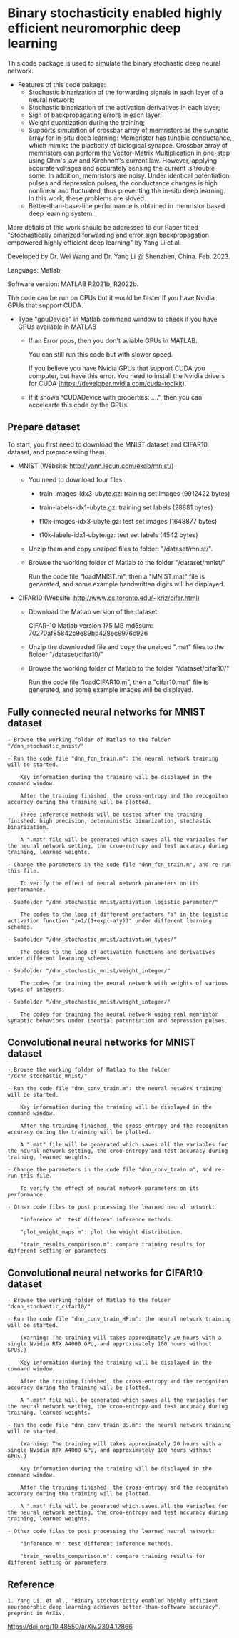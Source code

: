 # Binary stochasticity enabled highly efficient neuromorphic deep learning

This code package is used to simulate the binary stochastic deep neural network.

- Features of this code pakage:
    - Stochastic binarization of the forwarding signals in each layer of a neural network;
    - Stochastic binarization of the activation derivatives in each layer;
    - Sign of backpropagating errors in each layer;
    - Weight quantization during the training;
    - Supports simulation of crossbar array of memristors as the synaptic array for in-situ deep learning:
        Memeristor has tunable conductance, which mimiks the plasticity of biological synapse.
        Crossbar array of memristors can perform the Vector-Matrix Multiplication in one-step using Ohm's law and Kirchhoff's current law. 
        However, applying accurate voltages and accurately sensing the current is trouble some. 
        In addition, memristors are noisy. Under identical potentiation pulses and depression pulses, the conductance changes is high nonlinear and fluctuated, thus preventing the in-situ deep learning. 
        In this work, these problems are sloved.
    - Better-than-base-line performance is obtained in memristor based deep learning system. 

More detials of this work should be addressed to our Paper titled "Stochastically binarized forwarding and error sign backpropagation empowered highly efficient deep learning" by Yang Li et al.

Developed by Dr. Wei Wang and Dr. Yang Li @ Shenzhen, China. Feb. 2023.

Language: Matlab

Software version: MATLAB R2021b, R2022b.

The code can be run on CPUs but it would be faster if you have Nvidia GPUs that support CUDA.

- Type "gpuDevice" in Matlab command window to check if you have GPUs available in MATLAB

    - If an Error pops, then you don't aviable GPUs in MATLAB.
      
        You can still run this code but with slower speed.
      
        If you believe you have Nvidia GPUs that support CUDA you computer, but have this error. You need to install the Nvidia drivers for CUDA (https://developer.nvidia.com/cuda-toolkit). 
        
    - If it shows "CUDADevice with properties: ....", then you can accelearte this code by the GPUs.

## Prepare dataset
To start, you first need to download the MNIST dataset and CIFAR10 dataset, and preprocessing them.

- MNIST (Website: http://yann.lecun.com/exdb/mnist/)

    - You need to download four files: 
    
        - train-images-idx3-ubyte.gz:  training set images (9912422 bytes)
      
        - train-labels-idx1-ubyte.gz:  training set labels (28881 bytes)
      
        - t10k-images-idx3-ubyte.gz:   test set images (1648877 bytes)
      
        - t10k-labels-idx1-ubyte.gz:   test set labels (4542 bytes)
    
    - Unzip them and copy unziped files to folder: "/dataset/mnist/".
    
    - Browse the working folder of Matlab to the folder "/dataset/mnist/"

        Run the code file "loadMNIST.m", then a "MNIST.mat" file is generated, and some example handwritten digits will be displayed. 

- CIFAR10 (Website: http://www.cs.toronto.edu/~kriz/cifar.html)
    - Download the Matlab version of the dataset:
      
        CIFAR-10 Matlab version	175 MB	md5sum: 70270af85842c9e89bb428ec9976c926

    - Unzip the downloaded file and copy the unziped ".mat" files to the flolder "/dataset/cifar10/"
    
    - Browse the working folder of Matlab to the folder "/dataset/cifar10/"
      
        Run the code file "loadCIFAR10.m", then a "cifar10.mat" file is generated, and some example images will be displayed. 

## Fully connected neural networks for MNIST dataset

    - Browse the working folder of Matlab to the folder "/dnn_stochastic_mnist/"

    - Run the code file "dnn_fcn_train.m": the neural network training will be started.
      
        Key information during the training will be displayed in the command window.
      
        After the training finished, the cross-entropy and the recogniton accuracy during the training will be plotted.
      
        Three inference methods will be tested after the training finished: high precision, deterministic binarization, stochastic binarization.
      
        A ".mat" file will be generated which saves all the variables for the neural network setting, the croo-entropy and test accuracy during training, learned weights. 
    
    - Change the parameters in the code file "dnn_fcn_train.m", and re-run this file.
      
        To verify the effect of neural network parameters on its performance.
    
    - Subfolder "/dnn_stochastic_mnist/activation_logistic_parameter/"
      
        The codes to the loop of different prefactors "a" in the logistic activation function "z=1/(1+exp(-a*y))" under different learning schemes.
    
    - Subfolder "/dnn_stochastic_mnist/activation_types/"
      
        The codes to the loop of activation functions and derivatives under different learning schemes.

    - Subfolder "/dnn_stochastic_mnist/weight_integer/"
      
        The codes for training the neural network with weights of various types of integers.

    - Subfolder "/dnn_stochastic_mnist/weight_integer/"
      
        The codes for training the neural network using real memristor synaptic behaviors under idential potentiation and depression pulses. 

## Convolutional neural networks for MNIST dataset
  
    - Browse the working folder of Matlab to the folder "/dcnn_stochastic_mnist/"

    - Run the code file "dnn_conv_train.m": the neural network training will be started.
      
        Key information during the training will be displayed in the command window.
      
        After the training finished, the cross-entropy and the recogniton accuracy during the training will be plotted.
      
        A ".mat" file will be generated which saves all the variables for the neural network setting, the croo-entropy and test accuracy during training, learned weights. 
    
    - Change the parameters in the code file "dnn_conv_train.m", and re-run this file.
      
        To verify the effect of neural network parameters on its performance.

    - Other code files to post processing the learned neural network:
      
        "inference.m": test different inference methods.
      
        "plot_weight_maps.m": plot the weight distribution.
      
        "train_results_comparison.m": compare training results for different setting or parameters.

## Convolutional neural networks for CIFAR10 dataset
  
    - Browse the working folder of Matlab to the folder "dcnn_stochastic_cifar10/"

    - Run the code file "dnn_conv_train_HP.m": the neural network training will be started.
      
        (Warning: The training will takes approximately 20 hours with a single Nvidia RTX A4000 GPU, and approximately 100 hours without GPUs.)
      
        Key information during the training will be displayed in the command window.
      
        After the training finished, the cross-entropy and the recogniton accuracy during the training will be plotted.
      
        A ".mat" file will be generated which saves all the variables for the neural network setting, the croo-entropy and test accuracy during training, learned weights. 
    
    - Run the code file "dnn_conv_train_BS.m": the neural network training will be started.
      
        (Warning: The training will takes approximately 20 hours with a single Nvidia RTX A4000 GPU, and approximately 100 hours without GPUs.)
      
        Key information during the training will be displayed in the command window.
      
        After the training finished, the cross-entropy and the recogniton accuracy during the training will be plotted.
      
        A ".mat" file will be generated which saves all the variables for the neural network setting, the croo-entropy and test accuracy during training, learned weights. 
    
    - Other code files to post processing the learned neural network:
      
        "inference.m": test different inference methods.
      
        "train_results_comparison.m": compare training results for different setting or parameters.

## Reference
    1. Yang Li, et al., "Binary stochasticity enabled highly efficient neuromorphic deep learning achieves better-than-software accuracy", preprint in ArXiv, 
https://doi.org/10.48550/arXiv.2304.12866
